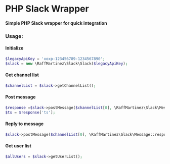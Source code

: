 # PHP Slack Wrapper
#### Simple PHP Slack wrapper for quick integration

### Usage:

#### Initialize
```php
$legacyApiKey = 'xoxp-123456789-1234567890';
$slack = new \RaffMartinez\Slack\Slack($legacyApiKey);
```
#### Get channel list

```php
$channelList = $slack->getChannelList();
```
#### Post message
```php
$response =$slack->postMessage($channelList[0], \RaffMartinez\Slack\Message::simpleMessage('Hello', 'MyBot'));
$ts = $response['ts'];
```

#### Reply to message
```php
$slack->postMessage($channelList[0], \RaffMartinez\Slack\Message::responseMessage('Hello', 'MyBot', $ts));
```

#### Get user list
```php
$allUsers = $slack->getUserList();
```

